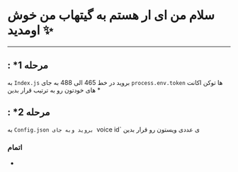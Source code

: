 # سلام من ای ار هستم به گیتهاب من خوش اومدید ✨

---


## : *مرحله  1
به `Index.js` بروید در خط 465 الی 488 به جای `process.env.token` ها توکن اکانت های خودتون رو به ترتیب قرار بدین
*

##  : *مرحله 2
به `Config.json بروید وبه جای `voice id` ی عددی ویستون رو قرار بدین
### اتمام
*
